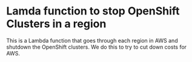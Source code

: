 # Lamda function to stop OpenShift Clusters in a region

This is a Lambda function that goes through each region in AWS and shutdown the OpenShift clusters.  We do this to try to cut down costs for AWS.
